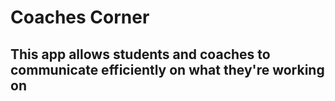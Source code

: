 # Coaches Corner
## This app allows students and coaches to communicate efficiently on what they're working on
